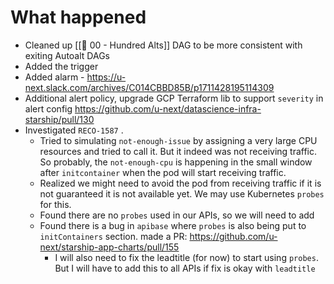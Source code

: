 # What happened
* Cleaned up [[🕎 00 - Hundred Alts]] DAG to be more consistent with exiting Autoalt DAGs
* Added the trigger
* Added alarm - https://u-next.slack.com/archives/C014CBBD85B/p1711428195114309
* Additional alert policy, upgrade GCP Terraform lib to support `severity` in alert config https://github.com/u-next/datascience-infra-starship/pull/130
* Investigated `RECO-1587` . 
	* Tried to simulating `not-enough-issue` by assigning a very large CPU resources and tried to call it. But it indeed was not receiving traffic. So probably, the `not-enough-cpu` is happening in the small window after `initcontainer` when the pod will start receiving traffic.
	* Realized we might need to avoid the pod from receiving traffic if it is not guaranteed it is not available yet. We may use Kubernetes `probes` for this.
	* Found there are no `probes` used in our APIs, so we will need to add
	* Found there is a bug in `apibase` where `probes` is also being put to `initContainers` section. made a PR: https://github.com/u-next/starship-app-charts/pull/155
		* I will also need to fix the leadtitle (for now) to start using `probes`. But I will have to add this to all APIs if fix is okay with `leadtitle`